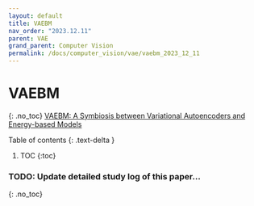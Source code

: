 ```yaml
---
layout: default
title: VAEBM
nav_order: "2023.12.11"
parent: VAE
grand_parent: Computer Vision
permalink: /docs/computer_vision/vae/vaebm_2023_12_11
---
```


# **VAEBM**
{: .no_toc}
[VAEBM: A Symbiosis between Variational Autoencoders and Energy-based Models](https://arxiv.org/abs/2010.00654)

Table of contents
{: .text-delta }
1. TOC
{:toc}

### **TODO**: Update detailed study log of this paper...
{: .no_toc}